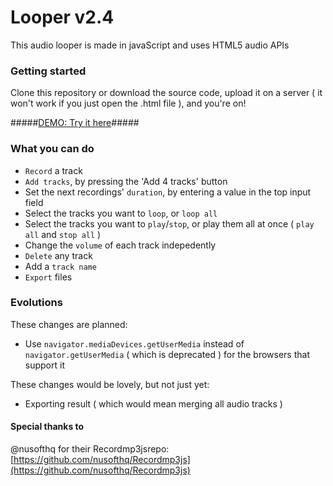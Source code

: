 # Looper v2.4 #

This audio looper is made in javaScript and uses HTML5 audio APIs

### Getting started ###
Clone this repository or download the source code, upload it on a server ( it won't work if you just open the .html file ), and you're on!

#####[DEMO: Try it here](http://virginielgb.com/looper/)#####

### What you can do ###
* `Record` a track
* `Add tracks`, by pressing the 'Add 4 tracks' button
* Set the next recordings' `duration`, by entering a value in the top input field
* Select the tracks you want to `loop`, or `loop all`
* Select the tracks you want to `play`/`stop`, or play them all at once ( `play all` and `stop all` )
* Change the `volume` of each track indepedently
* `Delete` any track
* Add a `track name`
* `Export` files

### Evolutions ###
These changes are planned:

* Use `navigator.mediaDevices.getUserMedia` instead of `navigator.getUserMedia` ( which is deprecated ) for the browsers that support it

These changes would be lovely, but not just yet:

* Exporting result ( which would mean merging all audio tracks )


#### Special thanks to ####
@nusofthq for their Recordmp3jsrepo: [https://github.com/nusofthq/Recordmp3js](https://github.com/nusofthq/Recordmp3js)